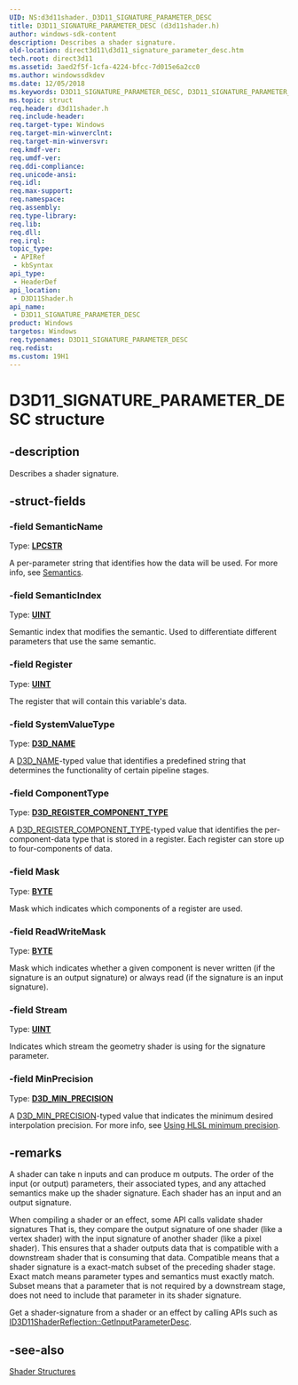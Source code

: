 ```yaml
---
UID: NS:d3d11shader._D3D11_SIGNATURE_PARAMETER_DESC
title: D3D11_SIGNATURE_PARAMETER_DESC (d3d11shader.h)
author: windows-sdk-content
description: Describes a shader signature.
old-location: direct3d11\d3d11_signature_parameter_desc.htm
tech.root: direct3d11
ms.assetid: 3aed2f5f-1cfa-4224-bfcc-7d015e6a2cc0
ms.author: windowssdkdev
ms.date: 12/05/2018
ms.keywords: D3D11_SIGNATURE_PARAMETER_DESC, D3D11_SIGNATURE_PARAMETER_DESC structure [Direct3D 11], d3d11shader/D3D11_SIGNATURE_PARAMETER_DESC, direct3d11.d3d11_signature_parameter_desc, e870121a-ce22-1699-8203-c018e7d5db8e
ms.topic: struct
req.header: d3d11shader.h
req.include-header: 
req.target-type: Windows
req.target-min-winverclnt: 
req.target-min-winversvr: 
req.kmdf-ver: 
req.umdf-ver: 
req.ddi-compliance: 
req.unicode-ansi: 
req.idl: 
req.max-support: 
req.namespace: 
req.assembly: 
req.type-library: 
req.lib: 
req.dll: 
req.irql: 
topic_type:
 - APIRef
 - kbSyntax
api_type:
 - HeaderDef
api_location:
 - D3D11Shader.h
api_name:
 - D3D11_SIGNATURE_PARAMETER_DESC
product: Windows
targetos: Windows
req.typenames: D3D11_SIGNATURE_PARAMETER_DESC
req.redist: 
ms.custom: 19H1
---
```


# D3D11_SIGNATURE_PARAMETER_DESC structure


## -description


Describes a shader signature.


## -struct-fields




### -field SemanticName

Type: <b><a href="https://docs.microsoft.com/windows/desktop/WinProg/windows-data-types">LPCSTR</a></b>

A per-parameter string that identifies how the data will be used. For more info, see <a href="https://docs.microsoft.com/windows/desktop/direct3dhlsl/dx-graphics-hlsl-semantics">Semantics</a>. 


### -field SemanticIndex

Type: <b><a href="https://docs.microsoft.com/windows/desktop/WinProg/windows-data-types">UINT</a></b>

Semantic index that modifies the semantic. Used to differentiate different parameters that use the same semantic.


### -field Register

Type: <b><a href="https://docs.microsoft.com/windows/desktop/WinProg/windows-data-types">UINT</a></b>

The register that will contain this variable's data.


### -field SystemValueType

Type: <b><a href="https://docs.microsoft.com/windows/desktop/api/d3dcommon/ne-d3dcommon-d3d_name">D3D_NAME</a></b>

A <a href="https://docs.microsoft.com/windows/desktop/api/d3dcommon/ne-d3dcommon-d3d_name">D3D_NAME</a>-typed value that identifies a predefined string that determines the functionality of certain pipeline stages.


### -field ComponentType

Type: <b><a href="https://docs.microsoft.com/windows/desktop/api/d3dcommon/ne-d3dcommon-d3d_register_component_type">D3D_REGISTER_COMPONENT_TYPE</a></b>

A <a href="https://docs.microsoft.com/windows/desktop/api/d3dcommon/ne-d3dcommon-d3d_register_component_type">D3D_REGISTER_COMPONENT_TYPE</a>-typed value that identifies the per-component-data type that is stored in a register.  Each register can store up to four-components of data.


### -field Mask

Type: <b><a href="https://docs.microsoft.com/windows/desktop/WinProg/windows-data-types">BYTE</a></b>

Mask which indicates which components of a register are used.


### -field ReadWriteMask

Type: <b><a href="https://docs.microsoft.com/windows/desktop/WinProg/windows-data-types">BYTE</a></b>

Mask which indicates whether a given component is never written (if the signature is an output signature) or always read (if the signature is an input signature). 


### -field Stream

Type: <b><a href="https://docs.microsoft.com/windows/desktop/WinProg/windows-data-types">UINT</a></b>

Indicates which stream the geometry shader is using for the signature parameter.


### -field MinPrecision

Type: <b><a href="https://docs.microsoft.com/windows/desktop/api/d3dcommon/ne-d3dcommon-d3d_min_precision">D3D_MIN_PRECISION</a></b>

A <a href="https://docs.microsoft.com/windows/desktop/api/d3dcommon/ne-d3dcommon-d3d_min_precision">D3D_MIN_PRECISION</a>-typed value that indicates the minimum desired interpolation precision. For more info, see <a href="https://docs.microsoft.com/windows/desktop/direct3dhlsl/using-hlsl-minimum-precision">Using HLSL minimum precision</a>.


## -remarks



A shader can take n inputs and can produce m outputs. The order of the input (or output) parameters, their associated types, and any attached semantics make up the shader signature. Each shader has an input and an output signature.

When compiling a shader or an effect, some API calls validate shader signatures  That is, they compare the output signature of one shader (like a vertex shader) with the input signature of another shader (like a pixel shader). This ensures that a shader outputs data that is compatible with a downstream shader that is consuming that data. Compatible means that a shader signature is a exact-match subset of the preceding shader stage. Exact match means parameter types and semantics must exactly match. Subset means that a parameter that is not required by a downstream stage, does not need to include that parameter in its shader signature.

Get a shader-signature from a shader or an effect by calling APIs such as <a href="https://docs.microsoft.com/windows/desktop/api/d3d11shader/nf-d3d11shader-id3d11shaderreflection-getinputparameterdesc">ID3D11ShaderReflection::GetInputParameterDesc</a>. 




## -see-also




<a href="https://docs.microsoft.com/windows/desktop/direct3d11/d3d11-graphics-reference-shader-structures">Shader Structures</a>
 

 

